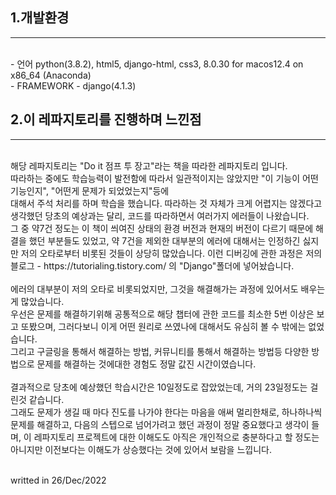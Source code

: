 ## 1.개발환경
<hr>
<br>
- 언어 python(3.8.2), html5, django-html, css3, 8.0.30 for macos12.4 on x86_64 (Anaconda)<br>
- FRAMEWORK - django(4.1.3)<br>

## 2.이 레파지토리를 진행하며 느낀점
<hr>
<br>
해당 레파지토리는 "Do it 점프 투 장고"라는 책을 따라한 레파지토리 입니다.<br>
따라하는 중에도 학습능력이 발전함에 따라서 일관적이지는 않았지만 "이 기능이 어떤 기능인지", "어떤게 문제가 되었었는지"등에<br>대해서 주석 처리를 하며 학습을 했습니다.
따라하는 것 자체가 크게 어렵지는 않겠다고 생각했던 당초의 예상과는 달리, 코드를 따라하면서 여러가지 에러들이 나왔습니다.<br>그 중 약7건 정도는 이 책이 씌여진 상태의 환경 버전과 현재의 버전이 다르기 때문에 해결을 했던 부분들도 있었고, 약 7건을 제외한 대부분의 에러에 대해서는 인정하긴 싫지만 저의 오타로부터 비롯된 것들이 상당히 많았습니다. 이런 디버깅에 관한 과정은 저의 블로그 - https://tutorialing.tistory.com/ 의 "Django"폴더에 넣어놨습니다.<br><br>
에러의 대부분이 저의 오타로 비롯되었지만, 그것을 해결해가는 과정에 있어서도 배우는게 많았습니다.<br>우선은 문제를 해결하기위해 공통적으로 해당 챕터에 관한 코드를 최소한 5번 이상은 보고 또봤으며, 그러다보니 이게 어떤 원리로 쓰였나에 대해서도 유심히 볼 수 밖에는 없었습니다.<br>그리고 구글링을 통해서 해결하는 방법, 커뮤니티를 통해서 해결하는 방법등 다양한 방법으로 문제를 해결하는 것에대한 경험도 정말 값진 시간이였습니다.<br><br>
결과적으로 당초에 예상했던 학습시간은 10일정도로 잡았었는데, 거의 23일정도는 걸린것 같습니다.<br>그래도 문제가 생길 때 마다 진도를 나가야 한다는 마음을 애써 멀리한채로, 하나하나씩 문제를 해결하고, 다음의 스텝으로 넘어가려고 했던 과정이 정말 중요했다고 생각이 들며, 이 레파지토리 프로젝트에 대한 이해도도 아직은 개인적으로 충분하다고 할 정도는 아니지만 이전보다는 이해도가 상승했다는 것에 있어서 보람을 느낍니다.
<br><br>

writted in 26/Dec/2022